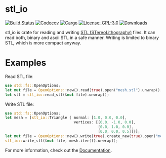 # stl_io
[![Build Status](https://travis-ci.org/hmeyer/stl_io.svg?branch=master)](https://travis-ci.org/hmeyer/stl_io) [![Codecov](https://codecov.io/github/hmeyer/stl_io/coverage.svg?branch=master)](https://codecov.io/github/hmeyer/stl_io) [![Cargo](https://img.shields.io/crates/v/stl_io.svg)](https://crates.io/crates/stl_io) [![License: GPL-3.0](https://img.shields.io/crates/l/direct-gui.svg)](#license) [![Downloads](https://img.shields.io/crates/d/stl_io.svg)](#downloads)


stl_io is crate for reading and writing [STL (STereoLithography)](https://en.wikipedia.org/wiki/STL_(file_format)) files. It can read both, binary and ascii STL in a safe manner. Writing is limited to binary STL, which is more compact anyway.

# Examples
Read STL file:

```rust
use std::fs::OpenOptions;
let mut file = OpenOptions::new().read(true).open("mesh.stl").unwrap();
let stl = stl_io::read_stl(&mut file).unwrap();
```

Write STL file:

```rust
use std::fs::OpenOptions;
let mesh = [stl_io::Triangle { normal: [1.0, 0.0, 0.0],
                               vertices: [[0.0, -1.0, 0.0],
                                          [0.0, 1.0, 0.0],
                                          [0.0, 0.0, 0.5]]}];
let mut file = OpenOptions::new().write(true).create_new(true).open("mesh.stl").unwrap();
stl_io::write_stl(&mut file, mesh.iter()).unwrap();
```

For more information, check out the [Documentation](https://docs.rs/stl_io/).
